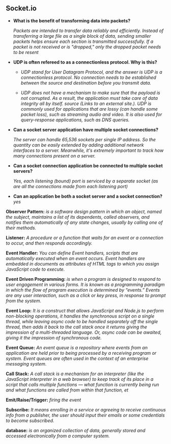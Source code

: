 ## Socket.io


- **What is the benefit of transforming data into packets?**

  *Packets are intended to transfer data reliably and efficiently. Instead of transferring a large file as a single block of data, sending smaller packets helps ensure each section is transmitted successfully. If a packet is not received or is "dropped," only the dropped packet needs to be resent*

- **UDP is often refereed to as a connectionless protocol. Why is this?**

   - *UDP stand for User Datagram Protocol, and the answer is UDP is a connectionless protocol. No connection needs to be established between the source and destination before you transmit data.*

   - *UDP does not have a mechanism to make sure that the payload is not corrupted. As a result, the application must take care of data integrity all by itself. source (Links to an external site.). UDP is commonly used for applications that are lossy (can handle some packet loss), such as streaming audio and video. It is also used for query-response applications, such as DNS queries.*

- **Can a socket server application have multiple socket connections?**

    *The server can handle 65,536 sockets per single IP address. So the quantity can be easily extended by adding additional network interfaces to a server. Meanwhile, it's extremely important to track how many connections present on a server.*


- **Can a socket connection application be connected to multiple socket servers?**

  *Yes, each listening (bound) port is serviced by a separate socket (as are all the connections made from each listening port)*

- **Can an application be both a socket server and a socket connection?**
   *yes*



**Observer Pattern:** *is a software design pattern in which an object, named the subject, maintains a list of its dependents, called observers, and notifies them automatically of any state changes, usually by calling one of their methods.*

**Listener:** *A procedure or a function that waits for an event or a connection to occur, and then responds accordingly.*


**Event Handler:** *You can define Event handlers, scripts that are automatically executed when an event occurs. Event handlers are embedded in documents as attributes of HTML tags to which you assign JavaScript code to execute.*

**Event Driven Programming:** *is when a program is designed to respond to user engagement in various forms. It is known as a programming paradigm in which the flow of program execution is determined by “events.” Events are any user interaction, such as a click or key press, in response to prompt from the system.*

**Event Loop:** *It is a construct that allows JavaScript and Node.js to perform non-blocking operations, it handles the synchronous script on a single thread, while leaving async code to be handled separately off the single thread, then adds it back to the call stack once it returns giving the impression of a multi-threaded language. Or, async code can be awaited, giving it the impression of synchronous code.*

**Event Queue:** *An event queue is a repository where events from an application are held prior to being processed by a receiving program or system. Event queues are often used in the context of an enterprise messaging system.*

**Call Stack:** *A call stack is a mechanism for an interpreter (like the JavaScript interpreter in a web browser) to keep track of its place in a script that calls multiple functions — what function is currently being run and what functions are called from within that function, et*

**Emit/Raise/Trigger:** *firing the event*

**Subscribe:** *It means enrolling in a service or agreeing to receive continuous info from a publisher, the user should input their emails or some credentials to become subscribed.*

**database:** *is an organized collection of data, generally stored and accessed electronically from a computer system.*

